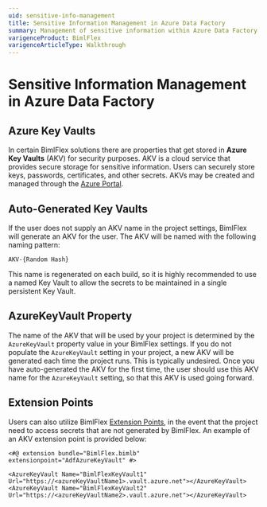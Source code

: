 ```yaml
---
uid: sensitive-info-management
title: Sensitive Information Management in Azure Data Factory
summary: Management of sensitive information within Azure Data Factory Key Vaults and Extension Points 
varigenceProduct: BimlFlex
varigenceArticleType: Walkthrough
---
```

# Sensitive Information Management in Azure Data Factory

## Azure Key Vaults

In certain BimlFlex solutions there are properties that get stored in **Azure Key Vaults** (AKV) for security purposes. AKV is a cloud service that provides secure storage for sensitive information. Users can securely store keys, passwords, certificates, and other secrets. AKVs may be created and managed through the [Azure Portal](https://portal.azure.com).

## Auto-Generated Key Vaults

If the user does not supply an AKV name in the project settings, BimlFlex will generate an AKV for the user. The AKV will be named with the following naming pattern:

`AKV-{Random Hash}`

This name is regenerated on each build, so it is highly recommended to use a named Key Vault to allow the secrets to be maintained in a single persistent Key Vault.

## AzureKeyVault Property

The name of the AKV that will be used by your project is determined by the `AzureKeyVault` property value in your BimlFlex settings. If you do not populate the `AzureKeyVault` setting in your project, a new AKV will be generated each time the project runs. This is typically undesired. Once you have auto-generated the AKV for the first time, the user should use this AKV name for the `AzureKeyVault` setting, so that this AKV is used going forward.

## Extension Points

Users can also utilize BimlFlex [Extension Points](xref:bimlflex-concepts-extensionpoints), in the event that the project need to access secrets that are not generated by BimlFlex. An example of an AKV extension point is provided below:

```biml
<#@ extension bundle="BimlFlex.bimlb" extensionpoint="AdfAzureKeyVault" #>

<AzureKeyVault Name="BimlFlexKeyVault1" Url="https://<azureKeyVaultName1>.vault.azure.net"></AzureKeyVault>
<AzureKeyVault Name="BimlFlexKeyVault2" Url="https://<azureKeyVaultName2>.vault.azure.net"></AzureKeyVault>
```
